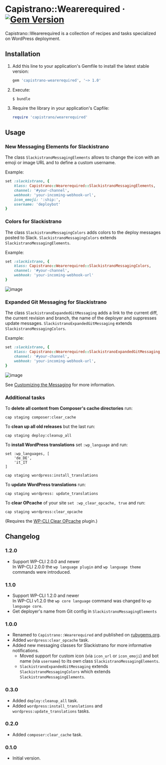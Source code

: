# Capistrano::Wearerequired &middot; [![Gem Version](https://badge.fury.io/rb/capistrano-wearerequired.svg)](https://rubygems.org/gems/capistrano-wearerequired)

Capistrano::Wearerequired is a collection of recipes and tasks specialized on WordPress deployment.


## Installation

1. Add this line to your application's Gemfile to install the latest stable version:

   ```ruby
   gem 'capistrano-wearerequired', '~> 1.0'
   ```

2. Execute:

   ```
   $ bundle
   ```

3. Require the library in your application's Capfile:

   ```ruby
   require 'capistrano/wearerequired'
   ```


## Usage

### New Messaging Elements for Slackistrano

The class `SlackistranoMessagingElements` allows to change the icon with an emoji or image URL and to define a custom username.

Example:
```ruby
set :slackistrano, {
    klass: Capistrano::Wearerequired::SlackistranoMessagingElements,
    channel: '#your-channel',
    webhook: 'your-incoming-webhook-url',
    icon_emoji: ':ship:',
    username: 'deploybot'
}
```

### Colors for Slackistrano

The class `SlackistranoMessagingColors` adds colors to the deploy messages posted to Slack. `SlackistranoMessagingColors` extends `SlackistranoMessagingElements`.

Example:
```ruby
set :slackistrano, {
    klass: Capistrano::Wearerequired::SlackistranoMessagingColors,
    channel: '#your-channel',
    webhook: 'your-incoming-webhook-url'
}
```

![image](https://user-images.githubusercontent.com/1785641/30828166-73a570be-a245-11e7-8e1e-9eda33719179.png)

### Expanded Git Messaging for Slackistrano

The class `SlackistranoExpandedGitMessaging` adds a link to the current diff, the current revision and branch, the name of the deployer and suppresses update messages. `SlackistranoExpandedGitMessaging` extends `SlackistranoMessagingColors`.

Example:
```ruby
set :slackistrano, {
    klass: Capistrano::Wearerequired::SlackistranoExpandedGitMessaging,
    channel: '#your-channel',
    webhook: 'your-incoming-webhook-url',
}
```

![image](https://user-images.githubusercontent.com/1785641/30828269-c5e55fc4-a245-11e7-8ac9-94cf299ef5a3.png)

See [Customizing the Messaging](https://github.com/phallstrom/slackistrano/tree/v3.1.0#customizing-the-messaging) for more information.

### Additional tasks

To **delete all content from Composer's cache directories** run:

```
cap staging composer:clear_cache
```

To **clean up all old releases** but the last run:

```
cap staging deploy:cleanup_all
```

To **install WordPress translations** set `:wp_language` and run:

```
set :wp_languages, [
	'de_DE',
	'it_IT
]

cap staging wordpress:install_translations
```

To **update WordPress translations** run:

```
cap staging wordpress: update_translations
```

To **clear OPcache** of your site `set :wp_clear_opcache, true` and run:

```
cap staging wordpress:clear_opcache
```

(Requires the [WP-CLI Clear OPcache](https://packagist.org/packages/wearerequired/wp-cli-clear-opcache) plugin.)


## Changelog

### 1.2.0

* Support WP-CLI 2.0.0 and newer  
  In WP-CLI 2.0.0 the `wp language plugin` and `wp language theme` commands were introduced.

### 1.1.0

* Support WP-CLI 1.2.0 and newer  
  In WP-CLI v1.2.0 the  `wp core language` command was changed to `wp language core`.
* Get deployer's name from Git config in `SlackistranoMessagingElements`

### 1.0.0

* Renamed to `Capistrano::Wearerequired` and published on [rubygems.org](https://rubygems.org/gems/capistrano-wearerequired).
* Added `wordpress:clear_opcache` task.
* Added new messaging classes for Slackistrano for more informative notifications.
  * Moved support for custom icon (via `icon_url` or `icon_emoji`) and bot name (via `username`) to its own class `SlackistranoMessagingElements`.
  * `SlackistranoExpandedGitMessaging` extends `SlackistranoMessagingColors` which extends `SlackistranoMessagingElements`.

### 0.3.0

* Added `deploy:cleanup_all` task.
* Added `wordpress:install_translations` and `wordpress:update_translations` tasks.

### 0.2.0

* Added `composer:clear_cache` task.

### 0.1.0

* Initial version.

